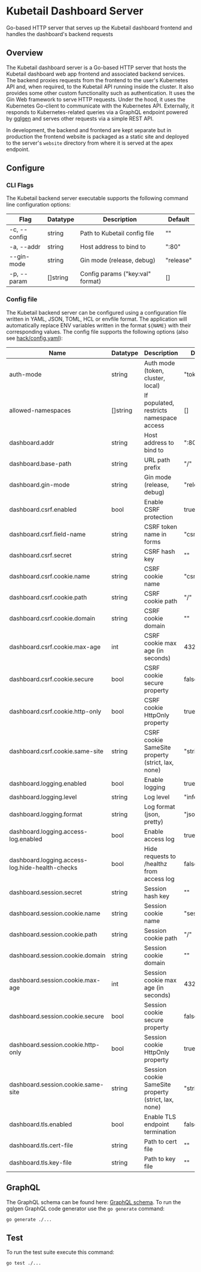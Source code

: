 # Kubetail Dashboard Server

Go-based HTTP server that serves up the Kubetail dashboard frontend and handles the dashboard's backend requests

## Overview

The Kubetail dashboard server is a Go-based HTTP server that hosts the Kubetail dashboard web app frontend and associated backend services. The backend proxies requests from the frontend to the user's Kubernetes API and, when required, to the Kubetail API running inside the cluster. It also provides some other custom functionality such as authentication. It uses the Gin Web framework to serve HTTP requests. Under the hood, it uses the Kubernetes Go-client to communicate with the Kubernetes API. Externally, it responds to Kubernetes-related queries via a GraphQL endpoint powered by [gqlgen](https://github.com/99designs/gqlgen) and serves other requests via a simple REST API.

In development, the backend and frontend are kept separate but in production the frontend website is packaged as a static site and deployed to the server's `website` directory from where it is served at the apex endpoint.

## Configure

### CLI Flags

The Kubetail backend server executable supports the following command line configuration options:

| Flag         | Datatype | Description                      | Default   |
| ------------ | -------- | -------------------------------- | --------- |
| -c, --config | string   | Path to Kubetail config file     | ""        |
| -a, --addr   | string   | Host address to bind to          | ":80"     |
| --gin-mode   | string   | Gin mode (release, debug)        | "release" |
| -p, --param  | []string | Config params ("key:val" format) | []        |

### Config file

The Kubetail backend server can be configured using a configuration file written in YAML, JSON, TOML, HCL or envfile format. The application will automatically replace ENV variables written in the format `${NAME}` with their corresponding values. The config file supports the following options (also see [hack/config.yaml](../../hack/config.yaml)):

| Name                                            | Datatype | Description                                          | Default                             |
| ----------------------------------------------- | -------- | ---------------------------------------------------- | ----------------------------------- |
| auth-mode                                       | string   | Auth mode (token, cluster, local)                    | "token"                             |
| allowed-namespaces                              | []string | If populated, restricts namespace access             | []                                  |
| dashboard.addr                                  | string   | Host address to bind to                              | ":80"                               |
| dashboard.base-path                             | string   | URL path prefix                                      | "/"                                 |
| dashboard.gin-mode                              | string   | Gin mode (release, debug)                            | "release"                           |
| dashboard.csrf.enabled                          | bool     | Enable CSRF protection                               | true                                |
| dashboard.csrf.field-name                       | string   | CSRF token name in forms                             | "csrf_token"                        |
| dashboard.csrf.secret                           | string   | CSRF hash key                                        | ""                                  |
| dashboard.csrf.cookie.name                      | string   | CSRF cookie name                                     | "csrf"                              |
| dashboard.csrf.cookie.path                      | string   | CSRF cookie path                                     | "/"                                 |
| dashboard.csrf.cookie.domain                    | string   | CSRF cookie domain                                   | ""                                  |
| dashboard.csrf.cookie.max-age                   | int      | CSRF cookie max age (in seconds)                     | 43200                               |
| dashboard.csrf.cookie.secure                    | bool     | CSRF cookie secure property                          | false                               |
| dashboard.csrf.cookie.http-only                 | bool     | CSRF cookie HttpOnly property                        | true                                |
| dashboard.csrf.cookie.same-site                 | string   | CSRF cookie SameSite property (strict, lax, none)    | "strict"                            |
| dashboard.logging.enabled                       | bool     | Enable logging                                       | true                                |
| dashboard.logging.level                         | string   | Log level                                            | "info"                              |
| dashboard.logging.format                        | string   | Log format (json, pretty)                            | "json"                              |
| dashboard.logging.access-log.enabled            | bool     | Enable access log                                    | true                                |
| dashboard.logging.access-log.hide-health-checks | bool     | Hide requests to /healthz from access log            | false                               |
| dashboard.session.secret                        | string   | Session hash key                                     | ""                                  |
| dashboard.session.cookie.name                   | string   | Session cookie name                                  | "session"                           |
| dashboard.session.cookie.path                   | string   | Session cookie path                                  | "/"                                 |
| dashboard.session.cookie.domain                 | string   | Session cookie domain                                | ""                                  |
| dashboard.session.cookie.max-age                | int      | Session cookie max age (in seconds)                  | 43200                               |
| dashboard.session.cookie.secure                 | bool     | Session cookie secure property                       | false                               |
| dashboard.session.cookie.http-only              | bool     | Session cookie HttpOnly property                     | true                                |
| dashboard.session.cookie.same-site              | string   | Session cookie SameSite property (strict, lax, none) | "strict"                            |
| dashboard.tls.enabled                           | bool     | Enable TLS endpoint termination                      | false                               |
| dashboard.tls.cert-file                         | string   | Path to cert file                                    | ""                                  |
| dashboard.tls.key-file                          | string   | Path to key file                                     | ""                                  |

## GraphQL

The GraphQL schema can be found here: [GraphQL schema](graph/schema.graphqls). To run the gqlgen GraphQL code generator use the `go generate` command:

```console
go generate ./...
```

## Test

To run the test suite execute this command:

```console
go test ./...
```
